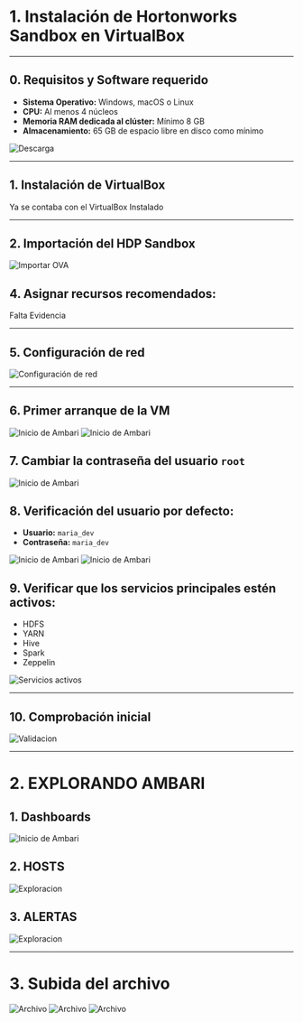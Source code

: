 # 1. Instalación de Hortonworks Sandbox en VirtualBox


---

## 0. Requisitos y Software requerido

- **Sistema Operativo:** Windows, macOS o Linux  
- **CPU:** Al menos 4 núcleos  
- **Memoria RAM dedicada al clúster:** Mínimo 8 GB  
- **Almacenamiento:** 65 GB de espacio libre en disco como mínimo    

![Descarga](Descarga.png)

---

## 1. Instalación de VirtualBox

Ya se contaba con el VirtualBox Instalado

---

## 2. Importación del HDP Sandbox

![Importar OVA](Captura_1.png)

## 4. Asignar recursos recomendados:

Falta Evidencia

---

## 5. Configuración de red

![Configuración de red](Captura_2.png)

---

## 6. Primer arranque de la VM 

![Inicio de Ambari](Captura_3.png)
![Inicio de Ambari](Captura_4.png)

## 7. Cambiar la contraseña del usuario `root` 

![Inicio de Ambari](Captura_5.png)


## 8. Verificación del usuario por defecto:  
   - **Usuario:** `maria_dev`  
   - **Contraseña:** `maria_dev`

![Inicio de Ambari](Captura_6.png)
![Inicio de Ambari](Captura_7.png)


## 9. Verificar que los servicios principales estén activos:  
   - HDFS  
   - YARN  
   - Hive  
   - Spark  
   - Zeppelin

![Servicios activos](validacion_tools.png)

---

## 10. Comprobación inicial

![Validacion](lista_hdfs.png)

---
# 2. EXPLORANDO AMBARI
## 1. Dashboards
![Inicio de Ambari](Captura_7.png)
## 2. HOSTS
![Exploracion](Captura_8.png)
## 3. ALERTAS
![Exploracion](Captura_9.png)

---
# 3. Subida del archivo
![Archivo](Captura_10.png)
![Archivo](Captura_11.png)
![Archivo](Captura_12.png)

